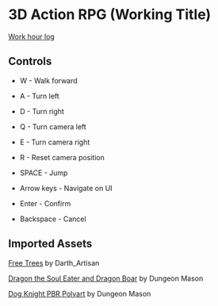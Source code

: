 # 3D Action RPG (Working Title)

[Work hour log](https://docs.google.com/spreadsheets/d/1qLNH6v6nsS0cSMAlTaJ9XpoMpUm4Qp9qEh6FqLgrrAQ/edit?usp=sharing)

## Controls

* W - Walk forward
* A - Turn left
* D - Turn right
* Q - Turn camera left
* E - Turn camera right
* R - Reset camera position
* SPACE - Jump

* Arrow keys - Navigate on UI
* Enter - Confirm
* Backspace - Cancel

## Imported Assets

[Free Trees](https://assetstore.unity.com/packages/3d/vegetation/trees/free-trees-103208) by Darth_Artisan

[Dragon the Soul Eater and Dragon Boar](https://assetstore.unity.com/packages/3d/characters/creatures/dragon-the-soul-eater-and-dragon-boar-77121) by Dungeon Mason

[Dog Knight PBR Polyart](https://assetstore.unity.com/packages/3d/characters/animals/dog-knight-pbr-polyart-135227) by Dungeon Mason